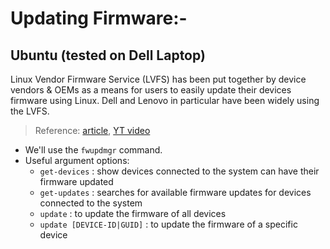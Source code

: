 # Updating Firmware:-

## Ubuntu (tested on Dell Laptop)

Linux Vendor Firmware Service (LVFS) has been put together by device vendors & OEMs as a means for users to easily update their devices firmware using Linux. Dell and Lenovo in particular have been widely using the LVFS.

> Reference: [article](https://dellwindowsreinstallationguide.com/linux-vendor-firmware-service-uefi-bios-update-ubuntu/), [YT video](https://www.youtube.com/watch?v=BHNG_ls68s0)

- We'll use the `fwupdmgr` command.
- Useful argument options:
  - `get-devices` : show devices connected to the system can have their firmware updated
  - `get-updates` : searches for available firmware updates for devices connected to the system
  - `update` : to update the firmware of all devices
  - `update [DEVICE-ID|GUID]` : to update the firmware of a specific device
